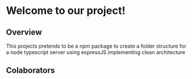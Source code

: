 # Welcome to our project!

## Overview

This projects pretends to be a npm package to create a folder structure for a node typescript server using expressJS implementing clean architecture

## Colaborators

[Manuel Ortigoza]: https://github.com/doggbmx/
[Manuel Castelnovo]: https://github.com/manucastelnovo/
[Manuel Ortigoza]: https://github.com/santiracca/
